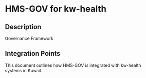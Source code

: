 # HMS-GOV for kw-health

## Description

Governance Framework

## Integration Points

This document outlines how HMS-GOV is integrated with kw-health systems in Kuwait.
